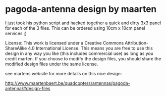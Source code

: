# pagoda-antenna design by maarten

I just took his python script and hacked together a quick and dirty 3x3 panel
for each of the 3 files. This can be ordered using 10cm x 10cm panel services ;)

License:
This work is licensed under a Creative Commons Attribution-ShareAlike 4.0 International License.
This means you are free to use this design in any way you like (this includes commercial use) 
as long as you credit marten. If you choose to modify the design files, you should 
share the modified design files under the same license.

see martens website for more details on this nice design:

http://www.maartenbaert.be/quadcopters/antennas/pagoda-antenna/#design-files

